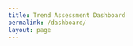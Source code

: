 ```yaml
---
title: Trend Assessment Dashboard
permalink: /dashboard/
layout: page
---
```



<script type="module" src="https://public.tableau.com/javascripts/api/tableau.embedding.3.latest.min.js"></script><div style="align-items: center; display: flex; justify-content: center;"><tableau-viz hide-tabs="" id="tableauViz" src="https://public.tableau.com/views/SDG-ARM-2024/Story1?" hide-tabs="true", toolbar="hidden"> </tableau-viz></div>
